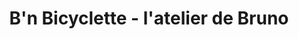 ---
title: "B'n Bicyclette - l'atelier de Bruno"
url: /crepy-en-valois/bn-bicyclette-latelier-de-bruno/
shop: vélo
---